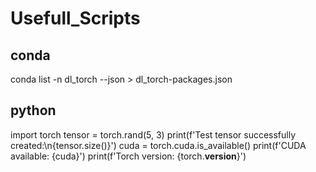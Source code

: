 # Usefull_Scripts

## conda
conda list -n dl_torch --json > dl_torch-packages.json

## python
import torch
tensor = torch.rand(5, 3)
print(f'Test tensor successfully created:\n{tensor.size()}')
cuda = torch.cuda.is_available()
print(f'CUDA available: {cuda}')
print(f'Torch version: {torch.__version__}')
